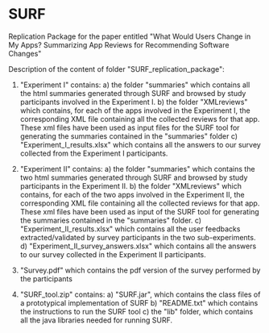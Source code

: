 # SURF
Replication Package for the paper entitled "What Would Users Change in My Apps? Summarizing App Reviews for Recommending Software Changes"

Description of the content of folder "SURF_replication_package":
1) "Experiment I" contains:
   a) the folder "summaries" which contains all the html summaries generated through SURF 
      and browsed by study participants involved in the Experiment I.
   b) the folder "XMLreviews" which contains, for each of the apps involved in the Experiment I, 
      the corresponding XML file containing all the collected reviews for that app. These xml files have been used 
      as input files for the SURF tool for generating the summaries contained in 
      the "summaries" folder
   c) "Experiment_I_results.xlsx" which contains all the answers to our 
      survey collected from the Experiment I participants.

2) "Experiment II" contains:
   a) the folder "summaries" which contains the two html summaries generated through SURF 
      and browsed by study participants in the Experiment II.
   b) the folder "XMLreviews" which contains, for each of the two apps involved in the Experiment II, 
      the corresponding XML file containing all the collected reviews for that app. These xml files have been used 
      as input of the SURF tool for generating the summaries contained in 
      the "summaries" folder.
   c) "Experiment_II_results.xlsx" which contains all the user feedbacks 
      extracted/validated by survey participants in the two sub-experiments.
   d) "Experiment_II_survey_answers.xlsx" which contains all the answers to our
      survey collected in the Experiment II participants.
        
3) "Survey.pdf" which contains the pdf version of the survey performed by
   the participants

4) "SURF_tool.zip" contains:
   a) "SURF.jar", which contains the class files of a prototypical implementation of SURF
   b) "README.txt" which contains the instructions to run the SURF tool
   c) the "lib" folder, which contains all the java libraries needed for running SURF.